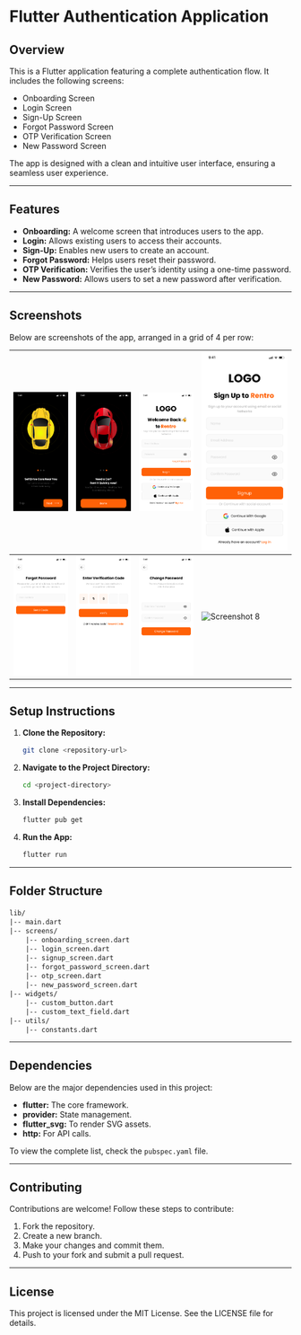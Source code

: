 # Flutter Authentication Application

## Overview

This is a Flutter application featuring a complete authentication flow. It includes the following screens:

- Onboarding Screen
- Login Screen
- Sign-Up Screen
- Forgot Password Screen
- OTP Verification Screen
- New Password Screen

The app is designed with a clean and intuitive user interface, ensuring a seamless user experience.

---

## Features

- **Onboarding:** A welcome screen that introduces users to the app.
- **Login:** Allows existing users to access their accounts.
- **Sign-Up:** Enables new users to create an account.
- **Forgot Password:** Helps users reset their password.
- **OTP Verification:** Verifies the user’s identity using a one-time password.
- **New Password:** Allows users to set a new password after verification.

---

## Screenshots

Below are screenshots of the app, arranged in a grid of 4 per row:

| ![Screenshot 1](assets/Screenshots/1.png) | ![Screenshot 2](assets/Screenshots/2.png) | ![Screenshot 3](assets/Screenshots/3.png) | ![Screenshot 4](assets/Screenshots/4.png) |
|-------------------------------------------|-------------------------------------------|-------------------------------------------|-------------------------------------------|
| ![Screenshot 5](assets/Screenshots/5.png) | ![Screenshot 6](assets/Screenshots/6.png) | ![Screenshot 7](assets/Screenshots/7.png) | ![Screenshot 8](assets/Screenshots/8.png) |

---

## Setup Instructions

1. **Clone the Repository:**
   ```bash
   git clone <repository-url>
   ```

2. **Navigate to the Project Directory:**
   ```bash
   cd <project-directory>
   ```

3. **Install Dependencies:**
   ```bash
   flutter pub get
   ```

4. **Run the App:**
   ```bash
   flutter run
   ```

---

## Folder Structure

```
lib/
|-- main.dart
|-- screens/
    |-- onboarding_screen.dart
    |-- login_screen.dart
    |-- signup_screen.dart
    |-- forgot_password_screen.dart
    |-- otp_screen.dart
    |-- new_password_screen.dart
|-- widgets/
    |-- custom_button.dart
    |-- custom_text_field.dart
|-- utils/
    |-- constants.dart
```

---

## Dependencies

Below are the major dependencies used in this project:

- **flutter:** The core framework.
- **provider:** State management.
- **flutter_svg:** To render SVG assets.
- **http:** For API calls.

To view the complete list, check the `pubspec.yaml` file.

---

## Contributing

Contributions are welcome! Follow these steps to contribute:

1. Fork the repository.
2. Create a new branch.
3. Make your changes and commit them.
4. Push to your fork and submit a pull request.

---

## License

This project is licensed under the MIT License. See the LICENSE file for details.

